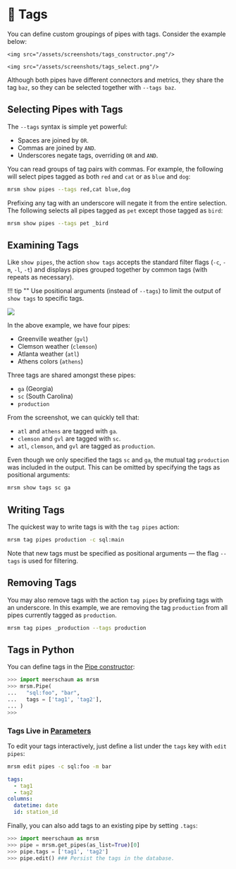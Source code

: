 # 🔖 Tags

<link rel="stylesheet" type="text/css" href="/assets/css/grid.css" />

You can define custom groupings of pipes with tags. Consider the example below:

<div class="grid-container center">

  <div class="grid-child">

    <img src="/assets/screenshots/tags_constructor.png"/>

  </div>

  <div class="grid-child">

    <img src="/assets/screenshots/tags_select.png"/>

  </div>

</div>


Although both pipes have different connectors and metrics, they share the tag `baz`, so they can be selected together with `--tags baz`.

## Selecting Pipes with Tags

The `--tags` syntax is simple yet powerful:

- Spaces are joined by `OR`.
- Commas are joined by `AND`.
- Underscores negate tags, overriding `OR` and `AND`.

You can read groups of tag pairs with commas. For example, the following will select pipes tagged as both `red` and `cat` or as `blue` and `dog`:

```bash
mrsm show pipes --tags red,cat blue,dog
```

Prefixing any tag with an underscore will negate it from the entire selection. The following selects all pipes tagged as `pet` except those tagged as `bird`:

```bash
mrsm show pipes --tags pet _bird
```

## Examining Tags

Like `show pipes`, the action `show tags` accepts the standard filter flags (`-c`, `-m`, `-l`, `-t`) and displays pipes grouped together by common tags (with repeats as necessary).

!!! tip ""
    Use positional arguments (instead of `--tags`) to limit the output of `show tags` to specific tags.

<img src="/assets/screenshots/show-tags-weather.png"/>

In the above example, we have four pipes:

- Greenville weather (`gvl`)
- Clemson weather (`clemson`)
- Atlanta weather (`atl`)
- Athens colors (`athens`)

Three tags are shared amongst these pipes:

- `ga` (Georgia)
- `sc` (South Carolina)
- `production`

From the screenshot, we can quickly tell that:

- `atl` and `athens` are tagged with `ga`.
- `clemson` and `gvl` are tagged with `sc`.
- `atl`, `clemson`, and `gvl` are tagged as `production`.

Even though we only specified the tags `sc` and `ga`, the mutual tag `production` was included in the output. This can be omitted by specifying the tags as positional arguments:

```bash
mrsm show tags sc ga
```


## Writing Tags

The quickest way to write tags is with the `tag pipes` action:

```bash
mrsm tag pipes production -c sql:main
```

Note that new tags must be specified as positional arguments ― the flag `--tags` is used for filtering.

## Removing Tags

You may also remove tags with the action `tag pipes` by prefixing tags with an underscore. In this example, we are removing the tag `production` from all pipes currently tagged as `production`.

```bash
mrsm tag pipes _production --tags production
```


## Tags in Python

You can define tags in the [Pipe constructor](https://docs.meerschaum.io/meerschaum.html#Pipe):

```python
>>> import meerschaum as mrsm
>>> mrsm.Pipe(
...   "sql:foo", "bar",
...   tags = ['tag1', 'tag2'],
... )
>>>
```

### Tags Live in [Parameters](/reference/pipes/#parameters)

To edit your tags interactively, just define a list under the `tags` key with `edit pipes`:

```bash
mrsm edit pipes -c sql:foo -m bar
```

```yaml
tags:
  - tag1
  - tag2
columns:
  datetime: date
  id: station_id
```

Finally, you can also add tags to an existing pipe by setting `.tags`:

```python
>>> import meerschaum as mrsm
>>> pipe = mrsm.get_pipes(as_list=True)[0]
>>> pipe.tags = ['tag1', 'tag2']
>>> pipe.edit() ### Persist the tags in the database.
```
